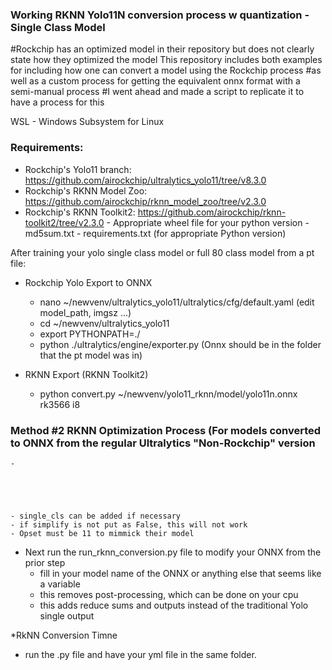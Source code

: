 ### Working RKNN Yolo11N conversion process w quantization - Single Class Model
#Rockchip has an optimized model in their repository but does not clearly state how they optimized the model
This repository includes both examples for including how one can convert a model using the Rockchip process
#as well as a custom process for getting the equivalent onnx format with a semi-manual process
#I went ahead and made a script to replicate it to have a process for this

WSL - Windows Subsystem for Linux
### Requirements:
* Rockchip's Yolo11 branch: https://github.com/airockchip/ultralytics_yolo11/tree/v8.3.0
* Rockchip's RKNN Model Zoo: https://github.com/airockchip/rknn_model_zoo/tree/v2.3.0
* Rockchip's RKNN Toolkit2: https://github.com/airockchip/rknn-toolkit2/tree/v2.3.0
      - Appropriate wheel file for your python version
      - md5sum.txt
      - requirements.txt (for appropriate Python version)

After training your yolo single class model or full 80 class model from a pt file:
* Rockchip Yolo Export to ONNX
    - nano ~/newvenv/ultralytics_yolo11/ultralytics/cfg/default.yaml (edit model_path, imgsz ...)
    - cd ~/newvenv/ultralytics_yolo11
    - export PYTHONPATH=./
    - python ./ultralytics/engine/exporter.py (Onnx should be in the folder that the pt model was in)
 
* RKNN Export (RKNN Toolkit2)
    - python convert.py ~/newvenv/yolo11_rknn/model/yolo11n.onnx rk3566 i8

### Method #2  RKNN Optimization Process (For models converted to ONNX from the regular Ultralytics "Non-Rockchip" version
    - 





    - single_cls can be added if necessary
    - if simplify is not put as False, this will not work
    - Opset must be 11 to mimmick their model

* Next run the run_rknn_conversion.py file to modify your ONNX from the prior step
    - fill in your model name of the ONNX or anything else that seems like a variable
    - this removes post-processing, which can be done on your cpu
    - this adds reduce sums and outputs instead of the traditional Yolo single output

 *RkNN Conversion Timne
   - run the .py file and have your yml file in the same folder.
